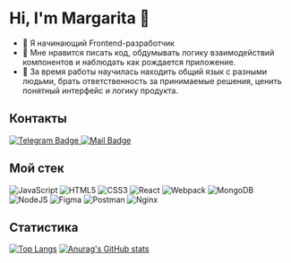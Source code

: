 # Hi, I'm Margarita 👋


- 🌱 Я начинающий Frontend-разработчик
- 🔭 Мне нравится писать код, обдумывать логику взаимодействий компонентов и наблюдать как рождается приложение.
-  :ant: За время работы научилась находить общий язык с разными людьми, брать ответственность за принимаемые решения, ценить понятный интерфейс и логику продукта.

## Контакты
<div id="badges">
  <a href="https://t.me/ri_shabanova">
    <img src="https://img.shields.io/badge/telegram-blue?logo=telegram&logoColor=white&style=for-the-badge" alt="Telegram Badge"/>
  </a>
  <a href="mailto:margsahabanova@mail.ru">
    <img src="https://img.shields.io/badge/email-blue?logo=mail.ru&logoColor=white&style=for-the-badge" alt="Mail Badge"/>
  </a>
</div>

## Мой стек
![JavaScript](https://img.shields.io/badge/javascript-%23323330.svg?style=for-the-badge&logo=javascript&logoColor=%23F7DF1E) ![HTML5](https://img.shields.io/badge/html5-%23E34F26.svg?style=for-the-badge&logo=html5&logoColor=white) ![CSS3](https://img.shields.io/badge/css3-%231572B6.svg?style=for-the-badge&logo=css3&logoColor=white) ![React](https://img.shields.io/badge/react-%2320232a.svg?style=for-the-badge&logo=react&logoColor=%2361DAFB) ![Webpack](https://img.shields.io/badge/webpack-%238DD6F9.svg?style=for-the-badge&logo=webpack&logoColor=black) ![MongoDB](https://img.shields.io/badge/MongoDB-%234ea94b.svg?style=for-the-badge&logo=mongodb&logoColor=white) ![NodeJS](https://img.shields.io/badge/node.js-6DA55F?style=for-the-badge&logo=node.js&logoColor=white) ![Figma](https://img.shields.io/badge/figma-%23F24E1E.svg?style=for-the-badge&logo=figma&logoColor=white) ![Postman](https://img.shields.io/badge/Postman-FF6C37?style=for-the-badge&logo=postman&logoColor=white) ![Nginx](https://img.shields.io/badge/nginx-%23009639.svg?style=for-the-badge&logo=nginx&logoColor=white)
  
## Статистика
[![Top Langs](https://github-readme-stats.vercel.app/api/top-langs/?username=MargoShabanova&layout=compact&theme=gruvbox)](https://github.com/anuraghazra/github-readme-stats) [![Anurag's GitHub stats](https://github-readme-stats.vercel.app/api?username=MargoShabanova&show_icons=true&theme=gruvbox)](https://github.com/anuraghazra/github-readme-stats)
